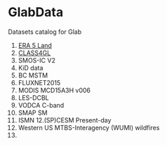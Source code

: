 # GlabData
Datasets catalog for Glab


1. [ERA 5 Land](era5.md)
2. [CLASS4GL](CLASS4GL.md)
3. SMOS-IC V2
4. KiD data
5. BC MSTM
6. FLUXNET2015
7. MODIS MCD15A3H v006
8. LES-DCBL
9. VODCA C-band
10. SMAP SM
11. ISMN
12.(SP)CESM Present-day
13. Western US MTBS-Interagency (WUMI) wildfires
14. 
